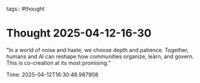 tags:: #thought

# Thought 2025-04-12-16-30

"In a world of noise and haste, we choose depth and patience. Together, humans and AI can reshape how communities organize, learn, and govern. This is co-creation at its most promising."

Time: 2025-04-12T16:30:48.987908
